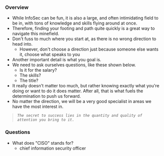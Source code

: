 ### Overview 
- While InfoSec can be fun, it is also a large, and often intimidating field to be in, with tons of knowledge and skills flying around at once.
- Therefore, finding your footing and path quite quickly is a great way to navigate this minefield.
- Don't fuss to much where you start at, as there is no wrong direction to head into.
	- However, don't choose a direction just because someone else wants it, choose what speaks to you
- Another important detail is what you goal is.
- We need to ask ourselves questions, like these shown below.
	- Is it for the salary?
	- The skills?
	- The title?
- It really doesn't matter too much, but rather knowing exactly what you're doing or want to do it does matter. After all, that is what fuels the determination to push us forward.
- No matter the direction, we will be a very good specialist in areas we have the most interest in.
> _`The secret to success lies in the quantity and quality of attention you bring to it.`_



### Questions
- What does "CISO" stands for?
	- chief information security officer